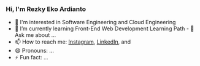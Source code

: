 ### Hi, I'm Rezky Eko Ardianto

- 🔭 I'm interested in Software Engineering and Cloud Engineering 
- 🌱 I’m currently learning Front-End Web Development Learning Path - 💬 Ask me about ...
- 📫 How to reach me:
  <a href="https://www.instagram.com/rezekoard/" target="_blank">Instagram</a>, 
  <a href="https://www.linkedin.com/in/rezekoard/" target="_blank">LinkedIn</a>, and 
- 😄 Pronouns: ...
- ⚡ Fun fact: ...
